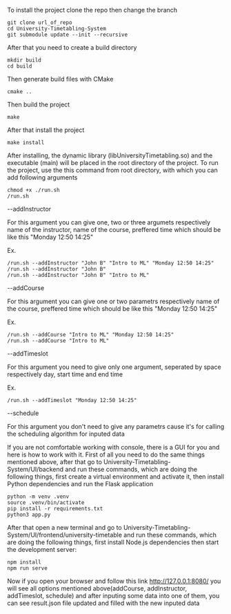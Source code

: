 To install the project clone the repo then change the branch
```
git clone url_of_repo
cd University-Timetabling-System
git submodule update --init --recursive
```

After that you need to create a build directory
```
mkdir build
cd build
```
Then generate build files with CMake
```
cmake ..
```
Then build the project
```
make
```
After that install the project
```
make install
```

After installing, the dynamic library (libUniversityTimetabling.so) and the executable (main) will be placed in the root directory of the project. To run the project, use the this command from root directory, with which you can add following arguments
```
chmod +x ./run.sh
/run.sh
```

--addInstructor

For this argument you can give one, two or three argumets respectively name of the instructor, name of the course, preffered time which should be like this "Monday 12:50 14:25"

Ex. 
```
/run.sh --addInstructor "John B" "Intro to ML" "Monday 12:50 14:25"
/run.sh --addInstructor "John B"
/run.sh --addInstructor "John B" "Intro to ML"
```
--addCourse

For this argument you can give one or two parametrs respectively name of the course, preffered time which should be like this "Monday 12:50 14:25"

Ex. 
```
/run.sh --addCourse "Intro to ML" "Monday 12:50 14:25"
/run.sh --addCourse "Intro to ML"
```

--addTimeslot

For this argument you need to give only one argument, seperated by space respectively day, start time and end time

Ex. 
```
/run.sh --addTimeslot "Monday 12:50 14:25"
```

--schedule

For this argument you don't need to give any parametrs cause it's for calling the scheduling algorithm for inputed data

If you are not comfortable working with console, there is a GUI for you and here is how to work with it. First of all you need to do the same things mentioned above, after that go to University-Timetabling-System/UI/backend and run these commands, which are doing the following things, first create a virtual environment and activate it, then install Python dependencies and run the Flask application

```
python -m venv .venv
source .venv/bin/activate
pip install -r requirements.txt
python3 app.py
```
After that open a new terminal and go to University-Timetabling-System/UI/frontend/university-timetable and run these commands, which are doing the following things, first install Node.js dependencies then start the development server:

```
npm install
npm run serve
```

Now if you open your browser and follow this link http://127.0.0.1:8080/ you will see all options mentioned above(addCourse, addInstructor, addTimeslot, schedule) and after inputing some data into one of them, you can see result.json file updated and filled with the new inputed data